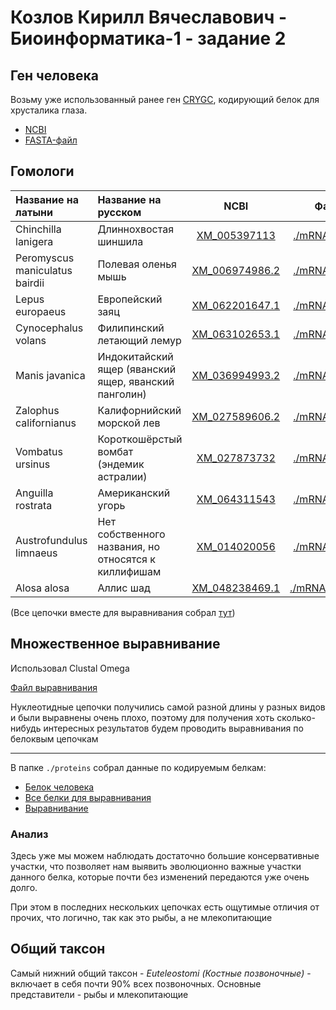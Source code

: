# Козлов Кирилл Вячеславович - Биоинформатика-1 - задание 2
## Ген человека
Возьму уже использованный ранее ген [CRYGC](https://www.omim.org/entry/123680), кодирующий белок для хрусталика глаза.
- [NCBI](https://www.ncbi.nlm.nih.gov/gene/1420)
- [FASTA-файл](./mRNAs/crygc-hs.fna)

## Гомологи
Название на латыни | Название на русском | NCBI | Файл
:-- | :-- | :-: | :-: | 
Chinchilla lanigera | Длиннохвостая шиншила | [XM_005397113](https://www.ncbi.nlm.nih.gov/nuccore/XM_005397113) | [./mRNAs/1.fna](./mRNAs/1.fna)
Peromyscus maniculatus bairdii | Полевая оленья мышь | [XM_006974986.2](https://www.ncbi.nlm.nih.gov/nuccore/XM_006974986.2) | [./mRNAs/2.fna](./mRNAs/2.fna)
Lepus europaeus | Европейский заяц | [XM_062201647.1](https://www.ncbi.nlm.nih.gov/nuccore/XM_062201647.1) | [./mRNAs/3.fna](./mRNAs/3.fna)
Cynocephalus volans | Филипинский летающий лемур | [XM_063102653.1](https://www.ncbi.nlm.nih.gov/nuccore/XM_063102653.1) | [./mRNAs/4.fna](./mRNAs/4.fna)
Manis javanica | Индокитайский ящер (яванский ящер, яванский панголин) | [XM_036994993.2](https://www.ncbi.nlm.nih.gov/nuccore/XM_036994993.2) | [./mRNAs/5.fna](./mRNAs/5.fna)
Zalophus californianus | Калифорнийский морской лев | [XM_027589606.2](https://www.ncbi.nlm.nih.gov/nuccore/XM_027589606.2) | [./mRNAs/6.fna](./mRNAs/6.fna)
Vombatus ursinus | Короткошёрстый вомбат (эндемик астралии) | [XM_027873732](https://www.ncbi.nlm.nih.gov/nuccore/XM_027873732) | [./mRNAs/7.fna](./mRNAs/7.fna)
Anguilla rostrata | Американский угорь | [XM_064311543](https://www.ncbi.nlm.nih.gov/nuccore/XM_064311543) | [./mRNAs/8.fna](./mRNAs/8.fna)
Austrofundulus limnaeus | Нет собственного названия, но относятся к киллифишам | [XM_014020056](https://www.ncbi.nlm.nih.gov/nuccore/XM_014020056) | [./mRNAs/9.fna](./mRNAs/9.fna)
Alosa alosa | Аллис шад | [XM_048238469.1](https://www.ncbi.nlm.nih.gov/nuccore/XM_048238469.1) | [./mRNAs/10.fna](./mRNAs/10.fna)

(Все цепочки вместе для выравнивания собрал [тут](./mRNAs/mRNAs.fna))

## Множественное выравнивание
Использовал Clustal Omega

[Файл выравнивания](./mRNAs/alignment.aln-clustal_num)

Нуклеотидные цепочки получились самой разной длины у разных видов и были выравнены очень плохо, поэтому для получения хоть сколько-нибудь интересных результатов будем проводить выравнивания по белоквым цепочкам

---

В папке `./proteins` собрал данные по кодируемым белкам:
- [Белок человека](./proteins/hs.faa)
- [Все белки для выравнивания](./proteins/proteins.faa)
- [Выравнивание](./proteins/alignment.aln-clustal_num)

### Анализ
Здесь уже мы можем наблюдать достаточно большие консервативные участки, что позволяет нам выявить эволюционно важные участки данного белка, которые почти без изменений передаются уже очень долго.

При этом в последних нескольких цепочках есть ощутимые отличия от прочих, что логично, так как это рыбы, а не млекопитающие

## Общий таксон
Самый нижний общий таксон - *Euteleostomi (Костные позвоночные)* - включает в себя почти 90% всех позвоночных. Основные представители - рыбы и млекопитающие